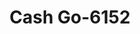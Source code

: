 ---
f_zip-code: 78541
f_state-code: TX
title: Cash Go-6152
f_phone: 956-383-9342
f_city-only: Edinburg
f_address: 1606 East Richardson Road Edinburg
f_location-unique-id: '6152'
slug: cash-go-6152
updated-on: '2024-05-30T13:46:58.046Z'
created-on: '2024-05-30T13:36:59.803Z'
published-on: '2024-05-30T13:54:32.469Z'
f_city-state: cms/city/edinburg-tx.md
f_company: cms/company/cash-go.md
f_state: cms/state/texas.md
layout: '[payday-loan].html'
tags: payday-loan
---
